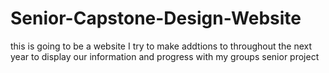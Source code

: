 # Senior-Capstone-Design-Website
 this is going to be a website I try to make addtions to throughout the next year to display our information and progress with my groups senior project

